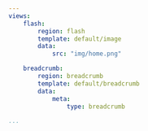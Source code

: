 ```yaml
---
views:
    flash:
        region: flash
        template: default/image
        data:
            src: "img/home.png"

    breadcrumb:
        region: breadcrumb
        template: default/breadcrumb
        data:
            meta: 
                type: breadcrumb

...
```


